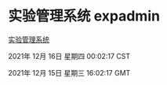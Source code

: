 # 实验管理系统 expadmin
[实验管理系统](http://59.174.25.102:56808/expadmin-782313d2-e1b1-4ea7-932e-3a55e6a1a4d0/)

2021年 12月 16日 星期四 00:02:17 CST

2021年 12月 15日 星期三 16:02:17 GMT
